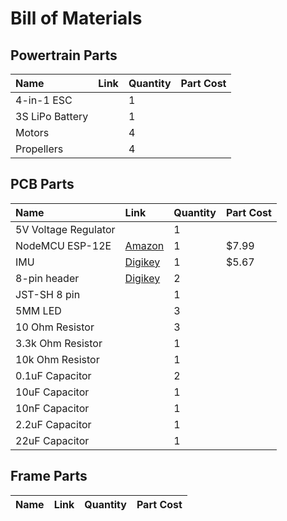 # Bill of Materials


## Powertrain Parts
| Name | Link | Quantity | Part Cost |
| :--- | :--- | :--- | :---- |
| 4-in-1 ESC |  | 1 |  |
| 3S LiPo Battery |  | 1 |  |
| Motors | | 4 | |
| Propellers | | 4 | |

## PCB Parts

| Name | Link | Quantity | Part Cost |
| :--- | :--- | :--- | :---- |
| 5V Voltage Regulator |  | 1 |  |
| NodeMCU ESP-12E | [Amazon](https://www.amazon.com/dp/B010O1G1ES?psc=1&ref=ppx_yo2ov_dt_b_product_details) | 1 | $7.99 |
| IMU | [Digikey](https://www.digikey.com/en/products/detail/tdk-invensense/ICM-20600/8544628) | 1 | $5.67 |
| 8-pin header | [Digikey]() | 2 |  |
| JST-SH 8 pin |  | 1 |  |
| 5MM LED |  | 3 |  |
| 10 Ohm Resistor |  | 3 |  |
| 3.3k Ohm Resistor |  | 1 |  |
| 10k Ohm Resistor |  | 1 |  |
| 0.1uF Capacitor |  | 2 |  |
| 10uF Capacitor |  | 1 |  |
| 10nF Capacitor |  | 1 |  |
| 2.2uF Capacitor |  | 1 |  |
| 22uF Capacitor |  | 1 |  |

## Frame Parts

| Name | Link | Quantity | Part Cost |
| :--- | :--- | :--- | :---- |

